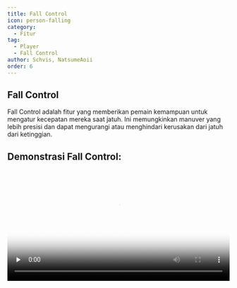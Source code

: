 ```yaml
---
title: Fall Control
icon: person-falling
category:
  - Fitur
tag:
  - Player
  - Fall Control
author: Schvis, NatsumeAoii
order: 6
---
```


## Fall Control

Fall Control adalah fitur yang memberikan pemain kemampuan untuk mengatur kecepatan mereka saat jatuh. Ini memungkinkan manuver yang lebih presisi dan dapat mengurangi atau menghindari kerusakan dari jatuh dari ketinggian.

## Demonstrasi Fall Control:

<video controls preload="none" width="100%" poster="https://nextcloud.atruicardona.xyz/s/ztqDzL5ZQb2Y4cN/preview"><source src="https://nextcloud.atruicardona.xyz/s/ztqDzL5ZQb2Y4cN/download" type="video/mp4"></video>